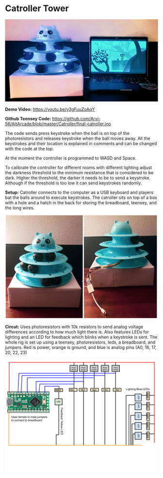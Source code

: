 <h1>Catroller Tower</h1>

![Catroller Setup](https://github.com/Arvi-56/AltArcade/blob/master/Images/catroller1.jpg)

<strong>Demo Video:</strong>
https://youtu.be/y3gFuuZoAqY

<strong>Github Teensey Code:</strong>
https://github.com/Arvi-56/AltArcade/blob/master/Catroller/final-catroller.ino

The code sends press keystroke when the ball is on top of the photoresistors and releases keystroke when the ball moves away. 
All the keystrokes and their location is explained in comments and can be changed with the code at the top. 

At the moment the controller is programmed to WASD and Space.

To calibrate the controller for different rooms with different lighting adjust the darkness threshold to the minimum resistance that is considered to be dark. Higher the threshold, the darker it needs to be to send a keystroke. Although if the threshold is too low it can send keystrokes randomly.

<strong>Setup:</strong>
Catroller connects to the computer as a USB keyboard and players bat the balls around to execute keystrokes. The catroller sits on top of a box with a hole and a hatch in the back for storing the breadboard, teensey, and the long wires.

![Catroller Setup](https://github.com/Arvi-56/AltArcade/blob/master/Images/catroller2.jpg)

<strong>Circut:</strong>
Uses photoresistors with 10k resistors to send analog voltage differences according to how much light there is. Also features LEDs for lighting and an LED for feedback which blinks when a keystroke is sent. The whole rig is set up using a teensey, photoresistors, leds, a breadboard, and jumpers. Red is power, orange is ground, and blue is analog pins (A0, 16, 17, 20, 22, 23)

![Catroller Setup](https://github.com/Arvi-56/AltArcade/blob/master/Images/circutry.png)
